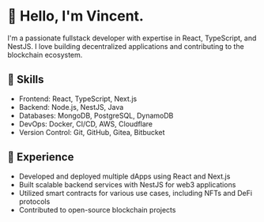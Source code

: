 # 👋 Hello, I'm Vincent.
I'm a passionate fullstack developer with expertise in React, TypeScript, and NestJS. I love building decentralized applications and contributing to the blockchain ecosystem.

## 🚀 Skills
- Frontend: React, TypeScript, Next.js
- Backend: Node.js, NestJS, Java
- Databases: MongoDB, PostgreSQL, DynamoDB
- DevOps: Docker, CI/CD, AWS, Cloudflare
- Version Control: Git, GitHub, Gitea, Bitbucket

## 💼 Experience

- Developed and deployed multiple dApps using React and Next.js
- Built scalable backend services with NestJS for web3 applications
- Utilized smart contracts for various use cases, including NFTs and DeFi protocols
- Contributed to open-source blockchain projects
